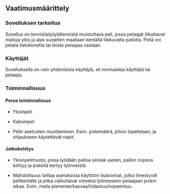 ## Vaatimusmäärittely

### Sovelluksen tarkoitus

Sovellus on tennistä/pöytätennistä muistuttava peli, jossa pelaajat liikuttavat mailoja ylös ja alas suojellen maaliaan kentällä liikkuvalta pallolta. Peliä voi pelata tietokonetta tai toista pelaajaa vastaan.

### Käyttäjät

Sovelluksella on vain yhdenlaisia käyttäjiä, eli normaaleja käyttäjiä tai pelaajia.

### Toiminnallisuus

#### Perus toiminnalisuus

- Yksinpeli

- Kaksinpeli

- Pelin asetusten muuttaminen. Esim. pistemäärä, johon lopetetaan, ja ohjaukseen käytettävät napit.

#### Jatkokehitys

- Yksinpelimuoto, jossa lyödään palloa seinää vasten, pallon nopeus kiihtyy ja pisteitä kertyy lyönneistä.

- Mahdollisuus laittaa asetuksista käyttöön lisävoimat, jotka ilmestyvät pelikentälle ja jotka vaikuttavat viimeksi lyöneeseen pelaajaan jonkin aikaa. Esim. maila pienenee/kasvaa/hidastuu/nopeentuu.
